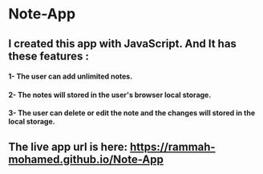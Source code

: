# Note-App
## I created this app with JavaScript. And It has these features :
#### 1- The user can add unlimited notes.
#### 2- The notes will stored in the user's browser local storage.
#### 3- The user can delete or edit the note and the changes will stored in the local storage.
## The live app url is here:  https://rammah-mohamed.github.io/Note-App
